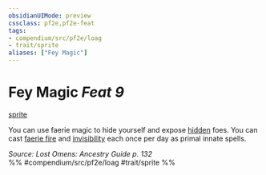 ```yaml
---
obsidianUIMode: preview
cssclass: pf2e,pf2e-feat
tags:
- compendium/src/pf2e/loag
- trait/sprite
aliases: ["Fey Magic"]
---
```

# Fey Magic  *Feat 9*  
[sprite](/rules/traits/sprite-b1.md)  


You can use faerie magic to hide yourself and expose [hidden](/rules/conditions.md#Hidden) foes. You can cast [faerie fire](/compendium/spells/faerie-fire.md) and [invisibility](/compendium/spells/invisibility.md) each once per day as primal innate spells.

*Source: Lost Omens: Ancestry Guide p. 132*  
%% #compendium/src/pf2e/loag #trait/sprite %%